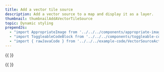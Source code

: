 ```yaml
---
title: Add a vector tile source
description: Add a vector source to a map and display it as a layer.
thumbnail: thumbnailAddAVectorTileSource
topic: Dynamic styling
prependJs:
  - "import AppropriateImage from '../../../components/appropriate-image'"
  - "import ToggleableCodeBlock from '../../../components/toggleable-code-block'"
  - "import { rawJavaCode } from '../../../example-code/VectorSourceActivity.js'"
---
```


{{
  <AppropriateImage imageId="exampleAddAVectorTileSource" />
}}

<!-- Any notes about this example would go here.  -->

{{
  <ToggleableCodeBlock 
    java={rawJavaCode}
  />
}}
